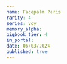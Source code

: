 ```yaml
---
name: Facepalm Paris
rarity: 4
series: voy
memory_alpha:
bigbook_tier: 4
in_portal:
date: 06/03/2024
published: true
---
```



